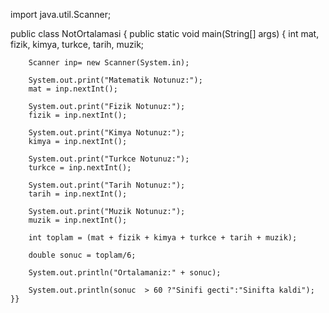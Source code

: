 import java.util.Scanner;

public class NotOrtalamasi {
        public static void main(String[] args) {
        int mat, fizik, kimya, turkce, tarih, muzik;

        Scanner inp= new Scanner(System.in);

        System.out.print("Matematik Notunuz:");
        mat = inp.nextInt();

        System.out.print("Fizik Notunuz:");
        fizik = inp.nextInt();

        System.out.print("Kimya Notunuz:");
        kimya = inp.nextInt();

        System.out.print("Turkce Notunuz:");
        turkce = inp.nextInt();

        System.out.print("Tarih Notunuz:");
        tarih = inp.nextInt();

        System.out.print("Muzik Notunuz:");
        muzik = inp.nextInt();

        int toplam = (mat + fizik + kimya + turkce + tarih + muzik);

        double sonuc = toplam/6;

        System.out.println("Ortalamaniz:" + sonuc);

        System.out.println(sonuc  > 60 ?"Sinifi gecti":"Sinifta kaldi");
    }}
